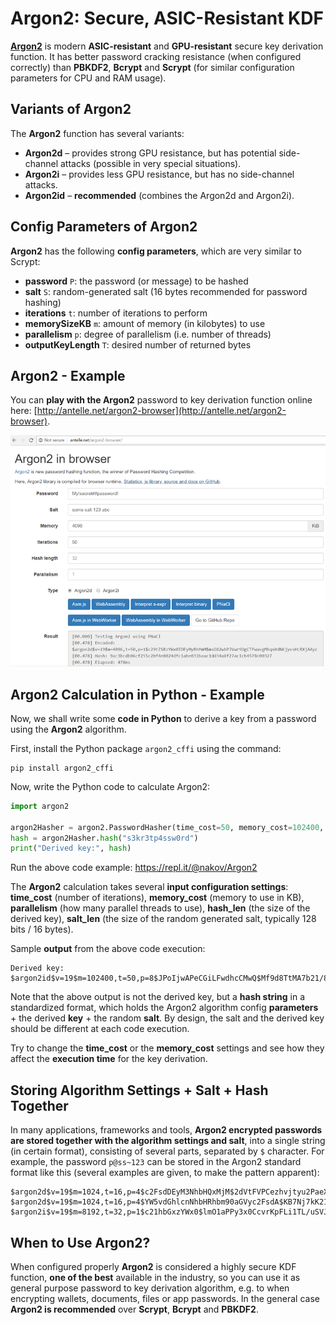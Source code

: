 # Argon2: Secure, ASIC-Resistant KDF

[**Argon2**](https://en.wikipedia.org/wiki/Argon2) is modern **ASIC-resistant** and **GPU-resistant** secure key derivation function. It has better password cracking resistance \(when configured correctly\) than **PBKDF2**, **Bcrypt** and **Scrypt** \(for similar configuration parameters for CPU and RAM usage\).

## Variants of Argon2

The **Argon2** function has several variants:

* **Argon2d** – provides strong GPU resistance, but has potential side-channel attacks \(possible in very special situations\).
* **Argon2i** – provides less GPU resistance, but has no side-channel attacks.
* **Argon2id** – **recommended** \(combines the Argon2d and Argon2i\).

## Config Parameters of Argon2

**Argon2** has the following **config parameters**, which are very similar to Scrypt:

* **password** `P`: the password \(or message\) to be hashed
* **salt** `S`: random-generated salt \(16 bytes recommended for password hashing\)
* **iterations** `t`: number of iterations to perform
* **memorySizeKB** `m`: amount of memory \(in kilobytes\) to use
* **parallelism** `p`: degree of parallelism \(i.e. number of threads\)
* **outputKeyLength** `T`: desired number of returned bytes

## Argon2 - Example

You can **play with the Argon2** password to key derivation function online here: [http://antelle.net/argon2-browser](http://antelle.net/argon2-browser).

![](/assets/Argon2-online.png)

## Argon2 Calculation in Python - Example

Now, we shall write some **code in Python** to derive a key from a password using the **Argon2** algorithm.

First, install the Python package `argon2_cffi` using the command:

```
pip install argon2_cffi
```

Now, write the Python code to calculate Argon2:

```python
import argon2

argon2Hasher = argon2.PasswordHasher(time_cost=50, memory_cost=102400, parallelism=8, hash_len=32, salt_len=16)
hash = argon2Hasher.hash("s3kr3tp4ssw0rd")
print("Derived key:", hash)
```

Run the above code example: https://repl.it/@nakov/Argon2

The **Argon2** calculation takes several **input configuration settings**: **time\_cost** \(number of iterations\), **memory\_cost** \(memory to use in KB\), **parallelism** \(how many parallel threads to use\), **hash\_len** \(the size of the derived key\), **salt\_len** \(the size of the random generated salt, typically 128 bits / 16 bytes\).

Sample **output** from the above code execution:

```
Derived key: $argon2id$v=19$m=102400,t=50,p=8$JPoIjwAPeCGiLFwdhcCMwQ$Mf9d8TtMA7b21/8VTyW+zEYlzMo2TyPclkf4qnNUzCI
```

Note that the above output is not the derived key, but a **hash string** in a standardized format, which holds the Argon2 algorithm config **parameters** + the derived **key** + the random **salt**. By design, the salt and the derived key should be different at each code execution.

Try to change the **time\_cost** or the **memory\_cost** settings and see how they affect the **execution time** for the key derivation.

## Storing Algorithm Settings + Salt + Hash Together

In many applications, frameworks and tools, **Argon2 encrypted passwords are stored together with the algorithm settings and salt**, into a single string \(in certain format\), consisting of several parts, separated by `$` character. For example, the password `p@ss~123` can be stored in the Argon2 standard format like this \(several examples are given, to make the pattern apparent\):

```
$argon2d$v=19$m=1024,t=16,p=4$c2FsdDEyM3NhbHQxMjM$2dVtFVPCezhvjtyu2PaeXOeBR+RUZ6SqhtD/+QF4F1o
$argon2d$v=19$m=1024,t=16,p=4$YW5vdGhlcnNhbHRhbm90aGVyc2FsdA$KB7Nj7kK21YdGeEBQy7R3vKkYCz1cdR/I3QcArMhl/Q
$argon2i$v=19$m=8192,t=32,p=1$c21hbGxzYWx0$lmO1aPPy3x0CcvrKpFLi1TL/uSVJ/eO5hPHiWZFaWvY
```

## When to Use Argon2?

When configured properly **Argon2** is considered a highly secure KDF function, **one of the best** available in the industry, so you can use it as general purpose password to key derivation algorithm, e.g. to when encrypting wallets, documents, files or app passwords. In the general case **Argon2 is recommended** over **Scrypt**, **Bcrypt** and **PBKDF2**.

